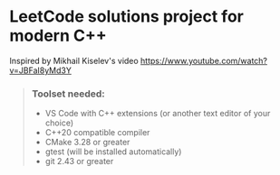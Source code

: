 # LeetCode solutions project for modern C++
Inspired by Mikhail Kiselev's video https://www.youtube.com/watch?v=JBFaI8yMd3Y

> ### Toolset needed:
> * VS Code with C++ extensions (or another text editor of your choice)
> * C++20 compatible compiler
> * CMake 3.28 or greater
> * gtest (will be installed automatically)
> * git 2.43 or greater